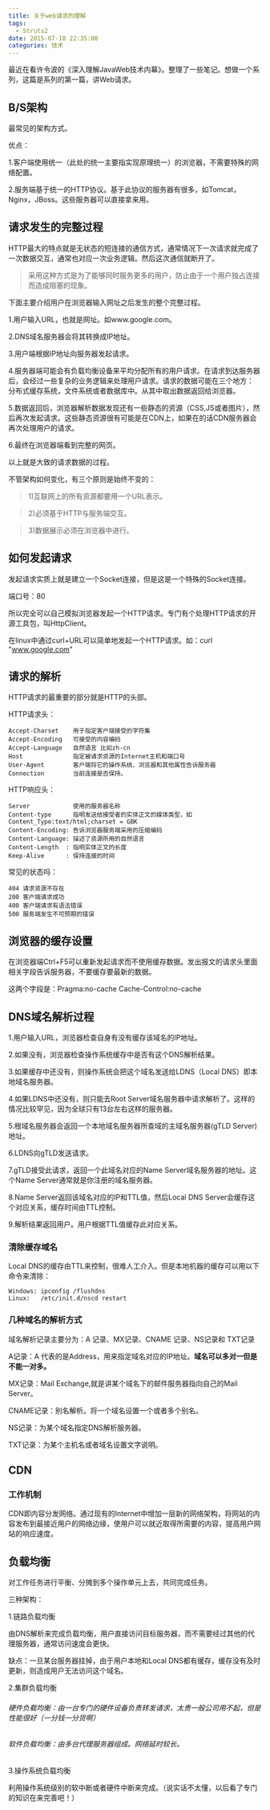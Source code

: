 ```yaml
---
title: 关于web请求的理解
tags:
  - Struts2
date: 2015-07-10 22:35:08
categories: 技术
---
```


最近在看许令波的《深入理解JavaWeb技术内幕》。整理了一些笔记。想做一个系列，这篇是系列的第一篇，讲Web请求。

## B/S架构
最常见的架构方式。

优点：

1.客户端使用统一（此处的统一主要指实现原理统一）的浏览器，不需要特殊的网络配置。

2.服务端基于统一的HTTP协议。基于此协议的服务器有很多，如Tomcat，Nginx，JBoss。这些服务器可以直接拿来用。

## 请求发生的完整过程

HTTP最大的特点就是无状态的短连接的通信方式，通常情况下一次请求就完成了一次数据交互，通常也对应一次业务逻辑。然后这次通信就断开了。

>采用这种方式是为了能够同时服务更多的用户，防止由于一个用户独占连接而造成阻塞的现象。

下面主要介绍用户在浏览器输入网址之后发生的整个完整过程。

1.用户输入URL，也就是网址。如www.google.com。

2.DNS域名服务器会将其转换成IP地址。

3.用户端根据IP地址向服务器发起请求。

4.服务器端可能会有负载均衡设备来平均分配所有的用户请求。在请求到达服务器后，会经过一些复杂的业务逻辑来处理用户请求。请求的数据可能在三个地方：
分布式缓存系统，文件系统或者数据库中。从其中取出数据返回给浏览器。

5.数据返回后，浏览器解析数据发现还有一些静态的资源（CSS,JS或者图片），然后再次发起请求。这些静态资源很有可能是在CDN上，如果在的话CDN服务器会再次处理用户的请求。

6.最终在浏览器端看到完整的网页。

以上就是大致的请求数据的过程。

不管架构如何变化，有三个原则是始终不变的：

>1)互联网上的所有资源都要用一个URL表示。

>2)必须基于HTTP与服务端交互。

>3)数据展示必须在浏览器中进行。


## 如何发起请求

发起请求实质上就是建立一个Socket连接，但是这是一个特殊的Socket连接。

端口号：80

所以完全可以自己模拟浏览器发起一个HTTP请求。专门有个处理HTTP请求的开源工具包，叫HttpClient。

在linux中通过curl+URL可以简单地发起一个HTTP请求。如：curl "www.google.com"

## 请求的解析

HTTP请求的最重要的部分就是HTTP的头部。

HTTP请求头：

	Accept-Charset    用于指定客户端接受的字符集
	Accept-Encoding   可接受的内容编码
	Accept-Language   自然语言 比如zh-cn
	Host              指定被请求资源的Internet主机和端口号
	User-Agent        客户端将它的操作系统、浏览器和其他属性告诉服务器
	Connection        当前连接是否保持。

HTTP响应头：
		
	Server            使用的服务器名称
	Content-type      指明发送给接受者的实体正文的媒体类型，如Content_Type:text/html;charset = GBK
	Content-Encoding: 告诉浏览器服务端采用的压缩编码
	Content-Language: 描述了资源所用的自然语言
	Content-Length  : 指明实体正文的长度
	Keep-Alive      : 保持连接的时间

常见的状态吗：

	404 请求资源不存在
	200 客户端请求成功
	400 客户端请求有语法错误
	500 服务端发生不可预期的错误

## 浏览器的缓存设置

在浏览器端Ctrl+F5可以重新发起请求而不使用缓存数据。发出报文的请求头里面相关字段告诉服务器，不要缓存要最新的数据。

这两个字段是：Pragma:no-cache Cache-Control:no-cache


## DNS域名解析过程

1.用户输入URL，浏览器检查自身有没有缓存该域名的IP地址。

2.如果没有，浏览器检查操作系统缓存中是否有这个DNS解析结果。

3.如果缓存中还没有，则操作系统会把这个域名发送给LDNS（Local DNS）即本地域名服务器。

4.如果LDNS中还没有，则只能去Root Server域名服务器中请求解析了。这样的情况比较罕见，因为全球只有13台左右这样的服务器。

5.根域名服务器会返回一个本地域名服务器所查域的主域名服务器(gTLD Server)地址。

6.LDNS向gTLD发送请求。

7.gTLD接受此请求，返回一个此域名对应的Name Server域名服务器的地址。这个Name Server通常就是你注册的域名服务器。

8.Name Server返回该域名对应的IP和TTL值，然后Local DNS Server会缓存这个对应关系，缓存时间由TTL控制。

9.解析结果返回用户。用户根据TTL值缓存此对应关系。

### 清除缓存域名

Local DNS的缓存由TTL来控制，很难人工介入。但是本地机器的缓存可以用以下命令来清除：

	Windows: ipconfig /flushdns
	Linux:   /etc/init.d/nscd restart



### 几种域名的解析方式

域名解析记录主要分为：A 记录、MX记录、CNAME 记录、NS记录和 TXT记录

A记录：A 代表的是Address，用来指定域名对应的IP地址。**域名可以多对一但是不能一对多。**

MX记录：Mail Exchange,就是讲某个域名下的邮件服务器指向自己的Mail Server。

CNAME记录：别名解析。将一个域名设置一个或者多个别名。

NS记录：为某个域名指定DNS解析服务器。

TXT记录：为某个主机名或者域名设置文字说明。

## CDN

### 工作机制

CDN即内容分发网络。通过现有的Internet中增加一层新的网络架构，将网站的内容发布到最接近用户的网络边缘，使用户可以就近取得所需要的内容，提高用户网站的响应速度。

## 负载均衡

对工作任务进行平衡、分摊到多个操作单元上去，共同完成任务。

三种架构：

1.链路负载均衡

由DNS解析来完成负载均衡，用户直接访问目标服务器，而不需要经过其他的代理服务器，通常访问速度会更快。

缺点：一旦某台服务器挂掉，由于用户本地和Local DNS都有缓存，缓存没有及时更新，则造成用户无法访问这个域名。

2.集群负载均衡

######  硬件负载均衡：由一台专门的硬件设备负责转发请求，太贵一般公司用不起，但是性能很好（一分钱一分货啊）


######  软件负载均衡：由多台代理服务器组成。网络延时较长。

3.操作系统负载均衡

利用操作系统级别的软中断或者硬件中断来完成。（说实话不太懂，以后看了专门的知识在来完善吧！）



